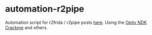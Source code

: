 # automation-r2pipe

Automation script for r2frida / r2pipe posts [here](https://n0psn0ps.github.io/archive/). Using the [Optiv NDK Crackme](https://github.com/optiv/android-ndk-crackme) and others.
